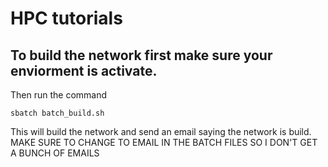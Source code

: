 # HPC tutorials
## To build the network first make sure your enviorment is activate.
Then run the command
```
sbatch batch_build.sh
```
This will build the network and send an email saying the network is build. MAKE SURE TO CHANGE TO EMAIL IN THE BATCH FILES SO I DON'T GET A BUNCH OF EMAILS 